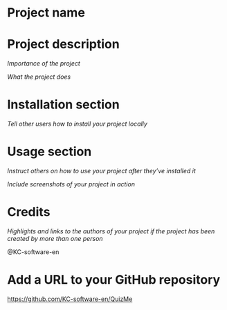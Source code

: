# Project name

# Project description
*Importance of the project*

*What the project does*

# Installation section
*Tell other users how to install your project locally*

# Usage section
*Instruct others on how to use your project after they’ve installed it*

*Include screenshots of your project in action*

# Credits
*Highlights and links to the authors of your project if the project has been created by more than one person*

@KC-software-en

# Add a URL to your GitHub repository
https://github.com/KC-software-en/QuizMe